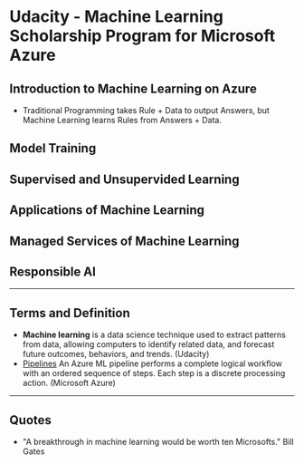 # Udacity - Machine Learning Scholarship Program for Microsoft Azure

## Introduction to Machine Learning on Azure
* Traditional Programming takes Rule + Data to output Answers, but Machine Learning learns Rules from Answers + Data.


## Model Training
## Supervised and Unsupervided Learning
## Applications of Machine Learning
## Managed Services of Machine Learning
## Responsible AI

-----

## Terms and Definition
* **Machine learning** is a data science technique used to extract patterns from data, allowing computers to identify related data, and forecast future outcomes, behaviors, and trends. (Udacity)
* [Pipelines](https://docs.microsoft.com/azure/machine-learning/concept-ml-pipelines#what-are-azure-ml-pipelines) An Azure ML pipeline performs a complete logical workflow with an ordered sequence of steps. Each step is a discrete processing action. (Microsoft Azure)

-----
## Quotes
* "A breakthrough in machine learning would be worth ten Microsofts." Bill Gates


